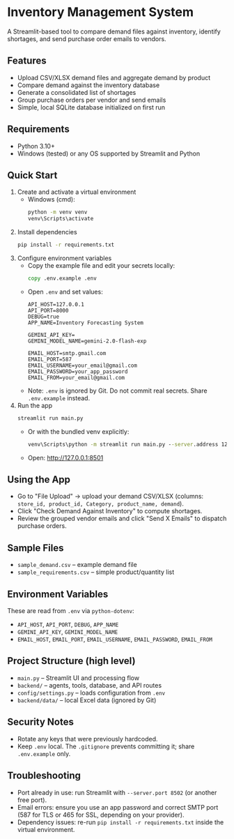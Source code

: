 # Inventory Management System

A Streamlit-based tool to compare demand files against inventory, identify shortages, and send purchase order emails to vendors.

## Features
- Upload CSV/XLSX demand files and aggregate demand by product
- Compare demand against the inventory database
- Generate a consolidated list of shortages
- Group purchase orders per vendor and send emails
- Simple, local SQLite database initialized on first run

## Requirements
- Python 3.10+
- Windows (tested) or any OS supported by Streamlit and Python

## Quick Start
1. Create and activate a virtual environment
   - Windows (cmd):
     ```bat
     python -m venv venv
     venv\Scripts\activate
     ```
2. Install dependencies
   ```bash
   pip install -r requirements.txt
   ```
3. Configure environment variables
   - Copy the example file and edit your secrets locally:
     ```bat
     copy .env.example .env
     ```
   - Open `.env` and set values:
     ```env
     API_HOST=127.0.0.1
     API_PORT=8000
     DEBUG=true
     APP_NAME=Inventory Forecasting System

     GEMINI_API_KEY=
     GEMINI_MODEL_NAME=gemini-2.0-flash-exp

     EMAIL_HOST=smtp.gmail.com
     EMAIL_PORT=587
     EMAIL_USERNAME=your_email@gmail.com
     EMAIL_PASSWORD=your_app_password
     EMAIL_FROM=your_email@gmail.com
     ```
   - Note: `.env` is ignored by Git. Do not commit real secrets. Share `.env.example` instead.
4. Run the app
   ```bash
   streamlit run main.py
   ```
   - Or with the bundled venv explicitly:
     ```bat
     venv\Scripts\python -m streamlit run main.py --server.address 127.0.0.1 --server.port 8501
     ```
   - Open: http://127.0.0.1:8501

## Using the App
- Go to "File Upload" → upload your demand CSV/XLSX (columns: `store_id, product_id, Category, product_name, demand`).
- Click "Check Demand Against Inventory" to compute shortages.
- Review the grouped vendor emails and click "Send X Emails" to dispatch purchase orders.

## Sample Files
- `sample_demand.csv` – example demand file
- `sample_requirements.csv` – simple product/quantity list

## Environment Variables
These are read from `.env` via `python-dotenv`:
- `API_HOST`, `API_PORT`, `DEBUG`, `APP_NAME`
- `GEMINI_API_KEY`, `GEMINI_MODEL_NAME`
- `EMAIL_HOST`, `EMAIL_PORT`, `EMAIL_USERNAME`, `EMAIL_PASSWORD`, `EMAIL_FROM`

## Project Structure (high level)
- `main.py` – Streamlit UI and processing flow
- `backend/` – agents, tools, database, and API routes
- `config/settings.py` – loads configuration from `.env`
- `backend/data/` – local Excel data (ignored by Git)

## Security Notes
- Rotate any keys that were previously hardcoded.
- Keep `.env` local. The `.gitignore` prevents committing it; share `.env.example` only.

## Troubleshooting
- Port already in use: run Streamlit with `--server.port 8502` (or another free port).
- Email errors: ensure you use an app password and correct SMTP port (587 for TLS or 465 for SSL, depending on your provider).
- Dependency issues: re-run `pip install -r requirements.txt` inside the virtual environment.
